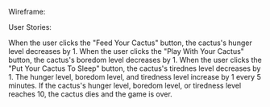 Wireframe:



User Stories:

When the user clicks the "Feed Your Cactus" button, the cactus's hunger level decreases by 1.  When the user clicks the "Play With Your Cactus" button, the cactus's boredom level decreases by 1.  When the user clicks the "Put Your Cactus To Sleep" button, the cactus's tirednes level decreases by 1.  The hunger level, boredom level, and tiredness level increase by 1 every 5 minutes.  If the cactus's hunger level, boredom level, or tiredness level reaches 10, the cactus dies and the game is over.